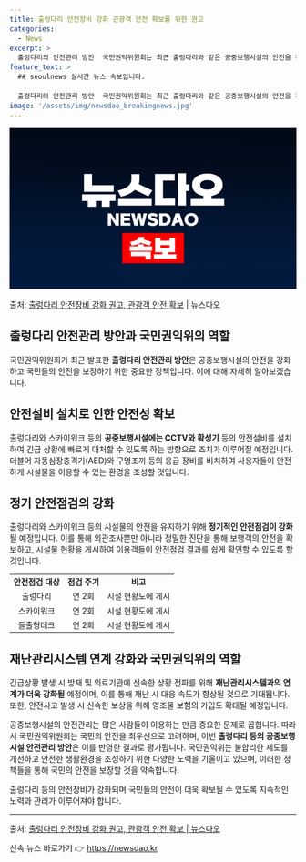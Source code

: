 ```yaml
---
title: 출렁다리 안전장비 강화 관광객 안전 확보를 위한 권고
categories:
  - News
excerpt: >
  출렁다리의 안전관리 방안  국민권익위원회는 최근 출렁다리와 같은 공중보행시설의 안전을 강화하기 위한 방안을 …
feature_text: >
  ## seoulnews 실시간 뉴스 속보입니다.

  출렁다리의 안전관리 방안  국민권익위원회는 최근 출렁다리와 같은 공중보행시설의 안전을 강화하기 위한 방안을 …
image: '/assets/img/newsdao_breakingnews.jpg'
---
```


![뉴스다오 속보](/assets/img/newsdao_breakingnews.jpg)

<p>출처: <a href="https://newsdao.kr/4691" rel="dofollow">출렁다리 안전장비 강화 권고, 관광객 안전 확보</a> | 뉴스다오</p>

<h2>출렁다리 안전관리 방안과 국민권익위의 역할</h2>

<p data-ke-size="size16">국민권익위원회가 최근 발표한 <b>출렁다리 안전관리 방안</b>은 공중보행시설의 안전을 강화하고 국민들의 안전을 보장하기 위한 중요한 정책입니다. 이에 대해 자세히 알아보겠습니다.</p>

<h2>안전설비 설치로 인한 안전성 확보</h2>

<p data-ke-size="size16">출렁다리와 스카이워크 등의 <b>공중보행시설에는 CCTV와 확성기</b> 등의 안전설비를 설치하여 긴급 상황에 빠르게 대처할 수 있도록 하는 방향으로 조치가 이루어질 예정입니다. 더불어 자동심장충격기(AED)와 구명조끼 등의 응급 장비를 비치하여 사용자들이 안전하게 시설물을 이용할 수 있는 환경을 조성할 것입니다.</p>

<h2>정기 안전점검의 강화</h2>

<p data-ke-size="size16">출렁다리와 스카이워크 등의 시설물의 안전을 유지하기 위해 <b>정기적인 안전점검이 강화</b>될 예정입니다. 이를 통해 외관조사뿐만 아니라 정밀한 진단을 통해 보행객의 안전을 확보하고, 시설물 현황을 게시하여 이용객들이 안전점검 결과를 쉽게 확인할 수 있도록 할 것입니다.</p>

<table>
	<tr>
		<td style="text-align: center; height: 17px;"><b>안전점검 대상</b></td>
		<td style="text-align: center; height: 17px;"><b>점검 주기</b></td>
		<td style="text-align: center; height: 17px;"><b>비고</b></td>
	</tr>
	<tr>
		<td style="text-align: center; height: 17px;">출렁다리</td>
		<td style="text-align: center; height: 17px;">연 2회</td>
		<td style="text-align: center; height: 17px;">시설 현황도에 게시</td>
	</tr>
	<tr>
		<td style="text-align: center; height: 17px;">스카이워크</td>
		<td style="text-align: center; height: 17px;">연 2회</td>
		<td style="text-align: center; height: 17px;">시설 현황도에 게시</td>
	</tr>
	<tr>
		<td style="text-align: center; height: 17px;">돌출형데크</td>
		<td style="text-align: center; height: 17px;">연 2회</td>
		<td style="text-align: center; height: 17px;">시설 현황도에 게시</td>
	</tr>
</table>

<h2>재난관리시스템 연계 강화와 국민권익위의 역할</h2>

<p data-ke-size="size16">긴급상황 발생 시 방재 및 의료기관에 신속한 상황 전파를 위해 <b>재난관리시스템과의 연계가 더욱 강화될</b> 예정이며, 이를 통해 재난 시 대응 속도가 향상될 것으로 기대됩니다. 또한, 안전사고 발생 시 신속한 보상을 위해 영조물 보험의 가입도 확대될 예정입니다.</p>

<p data-ke-size="size16">공중보행시설의 안전관리는 많은 사람들이 이용하는 만큼 중요한 문제로 꼽힙니다. 따라서 국민권익위원회는 국민의 안전을 최우선으로 고려하며, 이번 <b>출렁다리 등의 공중보행시설 안전관리 방안</b>은 이를 반영한 결과로 평가됩니다. 국민권익위는 불합리한 제도를 개선하고 안전한 생활환경을 조성하기 위한 다양한 노력을 기울이고 있으며, 이러한 정책들을 통해 국민의 안전을 보장할 것을 약속합니다.</p>

<p data-ke-size="size16">출렁다리 등의 안전장비가 강화되며 국민들의 안전이 더욱 확보될 수 있도록 지속적인 노력과 관리가 이루어져야 합니다.</p>

<hr>

<p data-ke-size="size16">출처: <a href="https://newsdao.kr/4691">출렁다리 안전장비 강화 권고, 관광객 안전 확보 | 뉴스다오</a></p> 

신속 뉴스 바로가기 👉 <a href="https://newsdao.kr" rel="dofollow">https://newsdao.kr</a>


